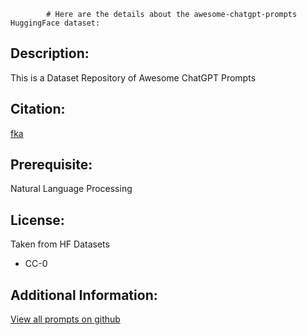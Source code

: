             # Here are the details about the awesome-chatgpt-prompts HuggingFace dataset:

## **Description**:
This is a Dataset Repository of Awesome ChatGPT Prompts

## **Citation**:
[fka](https://huggingface.co/datasets/fka/awesome-chatgpt-prompts)

## **Prerequisite**:
Natural Language Processing

## **License**:
Taken from HF Datasets
- CC-0

## **Additional Information**:
[View all prompts on github](https://github.com/f/awesome-chatgpt-prompts)

